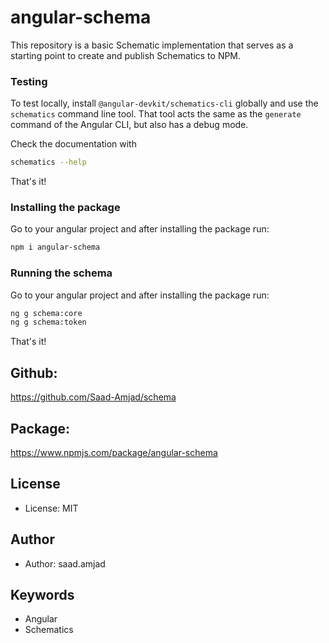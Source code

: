 # angular-schema

This repository is a basic Schematic implementation that serves as a starting point to create and publish Schematics to NPM.

### Testing

To test locally, install `@angular-devkit/schematics-cli` globally and use the `schematics` command line tool. That tool acts the same as the `generate` command of the Angular CLI, but also has a debug mode.

Check the documentation with

```bash
schematics --help
```

That's it!

### Installing the package

Go to your angular project and after installing the package run:

```bash
npm i angular-schema
```

### Running the schema

Go to your angular project and after installing the package run:

```bash
ng g schema:core
ng g schema:token
```

That's it!

## Github:

https://github.com/Saad-Amjad/schema

## Package:

https://www.npmjs.com/package/angular-schema

## License

- License: MIT

## Author

- Author: saad.amjad

## Keywords

- Angular
- Schematics
